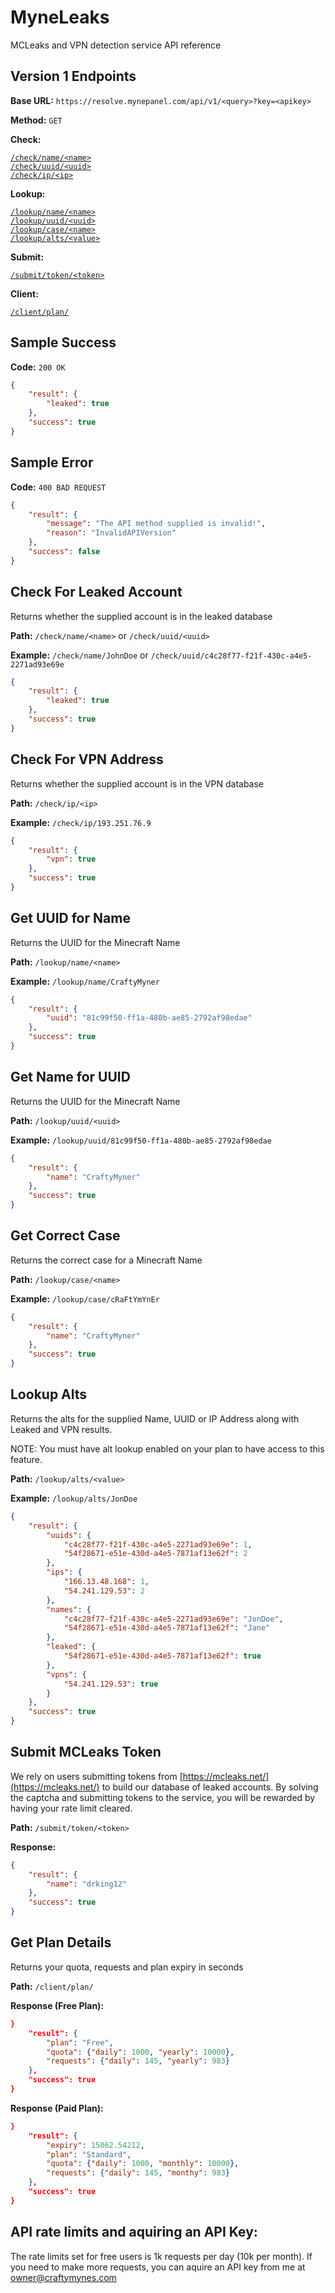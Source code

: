 # MyneLeaks
MCLeaks and VPN detection service API reference 

## Version 1 Endpoints

**Base URL:** `https://resolve.mynepanel.com/api/v1/<query>?key=<apikey>`

**Method:** `GET`

**Check:**

[`/check/name/<name>`](#check-for-leaked-account)\
[`/check/uuid/<uuid>`](#check-for-leaked-account)\
[`/check/ip/<ip>`](#check-for-vpn-address)

**Lookup:**

[`/lookup/name/<name>`](#get-uuid-for-name)\
[`/lookup/uuid/<uuid>`](#get-name-for-uuid)\
[`/lookup/case/<name>`](#get-correct-case)\
[`/lookup/alts/<value>`](#lookup-alts)

**Submit:**

[`/submit/token/<token>`](#submit-mcleaks-token)

**Client:**

[`/client/plan/`](#get-plan-details)


## Sample Success

**Code:** `200 OK`

```json
{
	"result": {
		"leaked": true
	},
	"success": true
}
```


## Sample Error

**Code:** `400 BAD REQUEST`

```json
{
	"result": {
		"message": "The API method supplied is invalid!",
		"reason": "InvalidAPIVersion"
	},
	"success": false
}
```


## Check For Leaked Account

Returns whether the supplied account is in the leaked database

**Path:** `/check/name/<name>` or `/check/uuid/<uuid>`

**Example:** `/check/name/JohnDoe` or `/check/uuid/c4c28f77-f21f-430c-a4e5-2271ad93e69e`

```json
{
	"result": {
		"leaked": true
	},
	"success": true
}
```

## Check For VPN Address

Returns whether the supplied account is in the VPN database

**Path:** `/check/ip/<ip>`

**Example:** `/check/ip/193.251.76.9`

```json
{
	"result": {
		"vpn": true
	},
	"success": true
}
```

## Get UUID for Name

Returns the UUID for the Minecraft Name

**Path:** `/lookup/name/<name>`

**Example:** `/lookup/name/CraftyMyner`

```json
{
	"result": {
		"uuid": "81c99f50-ff1a-480b-ae85-2792af98edae"
	},
	"success": true
}
```

## Get Name for UUID

Returns the UUID for the Minecraft Name

**Path:** `/lookup/uuid/<uuid>`

**Example:** `/lookup/uuid/81c99f50-ff1a-480b-ae85-2792af98edae`

```json
{
	"result": {
		"name": "CraftyMyner"
	},
	"success": true
}
```


## Get Correct Case

Returns the correct case for a Minecraft Name

**Path:** `/lookup/case/<name>`

**Example:** `/lookup/case/cRaFtYmYnEr`

```json
{
	"result": {
		"name": "CraftyMyner"
	},
	"success": true
}
```


## Lookup Alts

Returns the alts for the supplied Name, UUID or IP Address along with Leaked and VPN results.

NOTE: You must have alt lookup enabled on your plan to have access to this feature.

**Path:** `/lookup/alts/<value>`

**Example:** `/lookup/alts/JonDoe`

```json
{
	"result": {
		"uuids": {
			"c4c28f77-f21f-430c-a4e5-2271ad93e69e": 1,
			"54f28671-e51e-430d-a4e5-7871af13e62f": 2
		},
		"ips": {
			"166.13.48.168": 1,
			"54.241.129.53": 2
		},
		"names": {
			"c4c28f77-f21f-430c-a4e5-2271ad93e69e": "JonDoe",
			"54f28671-e51e-430d-a4e5-7871af13e62f": "Jane"
		},
		"leaked": {
			"54f28671-e51e-430d-a4e5-7871af13e62f": true
		},
		"vpns": {
			"54.241.129.53": true
		}
	},
	"success": true
}
```

## Submit MCLeaks Token

We rely on users submitting tokens from [https://mcleaks.net/](https://mcleaks.net/) to build our database of leaked accounts. By solving the captcha and submitting tokens to the service, you will be rewarded by having your rate limit cleared.

**Path:** `/submit/token/<token>`

**Response:**

```json
{
	"result": {
		"name": "drking12"
	},
	"success": true
}
```


## Get Plan Details

Returns your quota, requests and plan expiry in seconds

**Path:** `/client/plan/`

**Response (Free Plan):**

```json
}
	"result": {
		"plan": "Free",
		"quota": {"daily": 1000, "yearly": 10000},
		"requests": {"daily": 145, "yearly": 983}
	},
	"success": true
}
```

**Response (Paid Plan):**

```json
}
	"result": {
		"expiry": 15062.54212,
		"plan": "Standard",
		"quota": {"daily": 1000, "monthly": 10000},
		"requests": {"daily": 145, "monthy": 983}
	},
	"success": true
}
```

## API rate limits and aquiring an API Key:

The rate limits set for free users is 1k requests per day (10k per month). If you need to make more requests, you can aquire an API key from me at [owner@craftymynes.com](owner@craftymynes.com)

##
